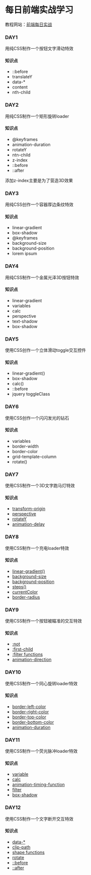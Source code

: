# 每日前端实战学习
教程网站：[前端每日实战](https://segmentfault.com/a/1190000014534572)
### DAY1
用纯CSS制作一个按钮文字滑动特效
#### 知识点
- ::before
- translateY
- data-*
- content
- nth-child

### DAY2
用纯CSS制作一个矩形旋转loader
#### 知识点
- @keyframes
- animation-duration
- rotateY
- ntn-child
- z-index
- ::before
- ::after

添加z-index主要是为了营造3D效果

### DAY3
用纯CSS创作一个容器厚边条纹特效
#### 知识点
- linear-gradient
- box-shadow
- @keyframes
- background-size
- background-position
- lorem ipsum

### DAY4
用纯CSS制作一个金属光泽3D按钮特效
#### 知识点
- linear-gradient
- variables
- calc
- perspective
- text-shadow
- box-shadow

### DAY5
使用CSS创作一个立体滑动toggle交互控件
#### 知识点
- linear-gradient()
- box-shadow
- calc()
- ::before
- jquery toggleClass

### DAY6
使用CSS创作一个闪闪发光的钻石
#### 知识点
- variables
- border-width
- border-color
- grid-template-column
- rotate()

### DAY7
使用CSS制作一个3D文字跑马灯特效
#### 知识点
- [transform-origin](https://developer.mozilla.org/zh-CN/docs/Web/CSS/transform-origin)
- [perspective](https://developer.mozilla.org/zh-CN/docs/Web/CSS/perspective)
- [rotateY](https://developer.mozilla.org/en-US/docs/Web/CSS/transform-function/rotateY)
- [animation-delay](https://developer.mozilla.org/zh-CN/docs/Web/CSS/animation-delay)

### DAY8
使用CSS制作一个充电loader特效
#### 知识点
- [linear-gradient()](https://developer.mozilla.org/zh-CN/docs/Web/CSS/linear-gradient)
- [background-size](https://developer.mozilla.org/zh-CN/docs/Web/CSS/background-size)
- [background-position](https://developer.mozilla.org/zh-CN/docs/Web/CSS/background-position)
- [steps()](https://developer.mozilla.org/en-US/docs/Web/CSS/single-transition-timing-function#Timing_functions)
- [currentColor](https://developer.mozilla.org/zh-CN/docs/Web/CSS/color_value#currentColor_%E5%85%B3%E9%94%AE%E5%AD%97)
- [border-radius](https://developer.mozilla.org/zh-CN/docs/Web/CSS/border-radius)

### DAY9
使用CSS制作一个按钮被瞄准的交互特效
#### 知识点
- [:not](https://developer.mozilla.org/zh-CN/docs/Web/CSS/:not)
- [:first-child](https://developer.mozilla.org/zh-CN/docs/Web/CSS/:first-child)
- [:filter functions](https://developer.mozilla.org/zh-CN/docs/Web/CSS/filter)
- [animation-direction](https://developer.mozilla.org/zh-CN/docs/Web/CSS/animation-direction)

### DAY10
使用CSS制作一个同心旋转loader特效
#### 知识点
- [border-left-color](https://developer.mozilla.org/zh-CN/docs/Web/CSS/border-left-color)
- [border-right-color](https://developer.mozilla.org/zh-CN/docs/Web/CSS/border-right-color)
- [border-top-color](https://developer.mozilla.org/zh-CN/docs/Web/CSS/border-top-color)
- [border-bottom-color](https://developer.mozilla.org/zh-CN/docs/Web/CSS/border-bottom-color)
- [animation-duration](https://developer.mozilla.org/zh-CN/docs/Web/CSS/animation-duration)

### DAY11
使用CSS制作一个荧光脉冲loader特效
#### 知识点
- [variable](https://developer.mozilla.org/en-US/docs/Web/CSS/CSS_Variables)
- [calc](https://developer.mozilla.org/zh-CN/docs/Web/CSS/calc)
- [animation-timing-function](https://developer.mozilla.org/zh-CN/docs/Web/CSS/animation-timing-function)
- [filter](https://developer.mozilla.org/zh-CN/docs/Web/CSS/filter)
- [box-shadow](https://developer.mozilla.org/zh-CN/docs/Web/CSS/box-shadow)

### DAY12
使用CSS制作一个文字断开交互特效
#### 知识点
- [data-*](https://developer.mozilla.org/zh-CN/docs/Web/HTML/Global_attributes/data-*)
- [clip-path](https://developer.mozilla.org/zh-CN/docs/Web/CSS/clip-path)
- [shape functions](https://developer.mozilla.org/zh-CN/docs/Web/CSS/basic-shape)
- [rotate](https://developer.mozilla.org/zh-CN/docs/Web/CSS/transform-function/rotate)
- [::before](https://developer.mozilla.org/zh-CN/docs/Web/CSS/::before)
- [::after](https://developer.mozilla.org/zh-CN/docs/Web/CSS/::after)
